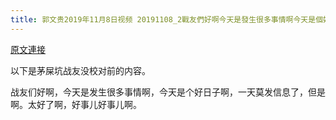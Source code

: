 ```yaml
---
title: 郭文贵2019年11月8日视频 20191108_2戰友們好啊今天是發生很多事情啊今天是個好日子啊一天沒發信息了但是太好了啊 好事 好事啊 哈哈哈 Ps搂住搂住
---
```


[原文連接](https://gnews.org/ThreadView/53479130)

以下是茅屎坑战友没校对前的内容。

  战友们好啊，今天是发生很多事情啊，今天是个好日子啊，一天莫发信息了，但是啊。太好了啊，好事儿好事儿啊。
